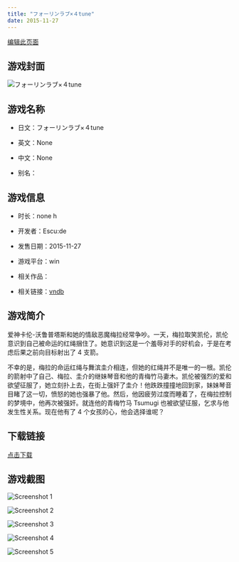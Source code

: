 ```yaml
---
title: "フォーリンラブ×４tune"
date: 2015-11-27
---
```

[编辑此页面](https://github.com/ACG-3/ADV3-source/blob/main/source/_posts/games/%E3%83%95%E3%82%A9%E3%83%BC%E3%83%AA%E3%83%B3%E3%83%A9%E3%83%96%C3%97%EF%BC%94tune.md)

## 游戏封面

![フォーリンラブ×４tune](https%3A//pan.timero.xyz/onedrive/img_lib_001/%E3%83%95%E3%82%A9%E3%83%BC%E3%83%AA%E3%83%B3%E3%83%A9%E3%83%96%C3%97%EF%BC%94tune_cover.avif)


## 游戏名称

- 日文：フォーリンラブ×４tune
- 英文：None
- 中文：None

- 别名：


## 游戏信息

- 时长：none h
- 开发者：Escu:de
- 发售日期：2015-11-27
- 游戏平台：win
- 相关作品：

- 相关链接：[vndb](https://vndb.org/v18172)


## 游戏简介

爱神卡伦-沃鲁普塔斯和她的情敌恶魔梅拉经常争吵。一天，梅拉取笑凯伦，凯伦意识到自己被命运的红绳捆住了。她意识到这是一个羞辱对手的好机会，于是在考虑后果之前向目标射出了 4 支箭。

不幸的是，梅拉的命运红绳与舞滨圭介相连，但她的红绳并不是唯一的一根。凯伦的箭射中了自己、梅拉、圭介的继妹琴音和他的青梅竹马妻木。凯伦被强烈的爱和欲望征服了，她立刻扑上去，在街上强奸了圭介！他跌跌撞撞地回到家，妹妹琴音目睹了这一切，愤怒的她也强暴了他。然后，他因疲劳过度而睡着了，在梅拉控制的梦境中，他再次被强奸。就连他的青梅竹马 Tsumugi 也被欲望征服，乞求与他发生性关系。现在他有了 4 个女孩的心，他会选择谁呢？


## 下载链接

[点击下载](https://pan.timero.xyz/onedrive/adv_lib_001/%E3%83%95%E3%82%A9%E3%83%BC%E3%83%AA%E3%83%B3%E3%83%A9%E3%83%96%C3%97%EF%BC%94tune)


## 游戏截图


![Screenshot 1](https%3A//pan.timero.xyz/onedrive/img_lib_001/%E3%83%95%E3%82%A9%E3%83%BC%E3%83%AA%E3%83%B3%E3%83%A9%E3%83%96%C3%97%EF%BC%94tune_Screenshot_1.avif)

![Screenshot 2](https%3A//pan.timero.xyz/onedrive/img_lib_001/%E3%83%95%E3%82%A9%E3%83%BC%E3%83%AA%E3%83%B3%E3%83%A9%E3%83%96%C3%97%EF%BC%94tune_Screenshot_2.avif)

![Screenshot 3](https%3A//pan.timero.xyz/onedrive/img_lib_001/%E3%83%95%E3%82%A9%E3%83%BC%E3%83%AA%E3%83%B3%E3%83%A9%E3%83%96%C3%97%EF%BC%94tune_Screenshot_3.avif)

![Screenshot 4](https%3A//pan.timero.xyz/onedrive/img_lib_001/%E3%83%95%E3%82%A9%E3%83%BC%E3%83%AA%E3%83%B3%E3%83%A9%E3%83%96%C3%97%EF%BC%94tune_Screenshot_4.avif)

![Screenshot 5](https%3A//pan.timero.xyz/onedrive/img_lib_001/%E3%83%95%E3%82%A9%E3%83%BC%E3%83%AA%E3%83%B3%E3%83%A9%E3%83%96%C3%97%EF%BC%94tune_Screenshot_5.avif)

